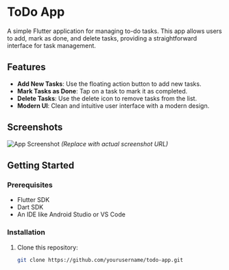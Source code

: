 # ToDo App

A simple Flutter application for managing to-do tasks. This app allows users to add, mark as done, and delete tasks, providing a straightforward interface for task management.

## Features

- **Add New Tasks**: Use the floating action button to add new tasks.
- **Mark Tasks as Done**: Tap on a task to mark it as completed.
- **Delete Tasks**: Use the delete icon to remove tasks from the list.
- **Modern UI**: Clean and intuitive user interface with a modern design.

## Screenshots

![App Screenshot](url-to-screenshot)  *(Replace with actual screenshot URL)*

## Getting Started

### Prerequisites

- Flutter SDK
- Dart SDK
- An IDE like Android Studio or VS Code

### Installation

1. Clone this repository:
   ```bash
   git clone https://github.com/yourusername/todo-app.git
